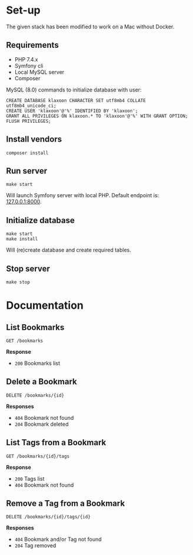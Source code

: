 # Set-up

The given stack has been modified to work on a Mac without Docker.

## Requirements

* PHP 7.4.x
* Symfony cli
* Local MySQL server
* Composer

MySQL (8.0) commands to initialize database with user:

    CREATE DATABASE klaxoon CHARACTER SET utf8mb4 COLLATE utf8mb4_unicode_ci;
    CREATE USER 'klaxoon'@'%' IDENTIFIED BY 'klaxoon';
    GRANT ALL PRIVILEGES ON klaxoon.* TO 'klaxoon'@'%' WITH GRANT OPTION;
    FLUSH PRIVILEGES;

## Install vendors

    composer install

## Run server

    make start

Will launch Symfony server with local PHP. Default endpoint is: [127.0.0.1:8000](http://127.0.0.1:8000).

## Initialize database

    make start
    make install

Will (re)create database and create required tables.

## Stop server

    make stop

# Documentation

## List Bookmarks

    GET /bookmarks

**Response**

* `200` Bookmarks list

## Delete a Bookmark

    DELETE /bookmarks/{id}

**Responses**

* `404` Bookmark not found
* `204` Bookmark deleted

## List Tags from a Bookmark

    GET /bookmarks/{id}/tags

**Response**

* `200` Tags list
* `404` Bookmark not found

## Remove a Tag from a Bookmark

    DELETE /bookmarks/{id}/tags/{id}

**Responses**

* `404` Bookmark and/or Tag not found
* `204` Tag removed
